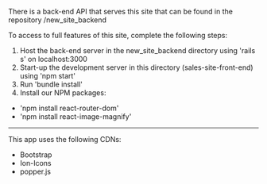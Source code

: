 There is a back-end API that serves this site that can be found in the repository /new_site_backend

To access to full features of this site, complete the following steps:

1. Host the back-end server in the new_site_backend directory using 'rails s' on localhost:3000
2. Start-up the development server in this directory (sales-site-front-end) using 'npm start'
3. Run 'bundle install'
4. Install our NPM packages:
  - 'npm install react-router-dom'
  - 'npm install react-image-magnify'
 
 -----------------------------------------------------
 
 This app uses the following CDNs:
  - Bootstrap
  - Ion-Icons
  - popper.js
  
